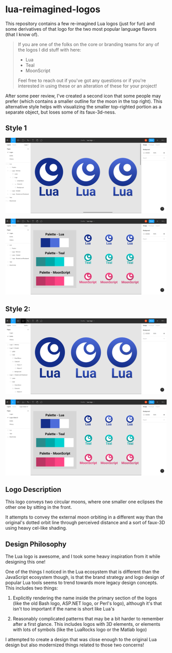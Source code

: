 # lua-reimagined-logos

This repository contains a few re-imagined Lua logos (just for fun) and some derivatives of that logo for the two most popular language flavors (that I know of).

> If you are one of the folks on the core or branding teams for any of the logos I did stuff with here:
>
> - Lua
> - Teal
> - MoonScript
>
> Feel free to reach out if you've got any questions or if you're interested in using these or an alteration of these for your project!

After some peer review, I've created a second icon that some people may prefer (which contains a smaller outline for the moon in the top right). This alternative style helps with visualizing the smaller top-righted portion as a separate object, but loses some of its faux-3d-ness.

## Style 1

![Lua logo (Style 1)](Lua%20Logos%20Idea.png)

![Other lua language flavor logos (Style 1)](Lua%20Logo%20Flavors%20Idea.png)

## Style 2:

![Lua logo (Style 2)](Lua%20Logos%20Idea%202.png)

![Other lua language flavor logos (Style 2)](Lua%20Logo%20Flavors%20Idea%202.png)

## Logo Description

This logo conveys two circular moons, where one smaller one eclipses the other one by sitting in the front.

It attempts to convey the external moon orbiting in a different way than the original's dotted orbit line through perceived distance and a sort of faux-3D using heavy cel-like shading.

## Design Philosophy

The Lua logo is awesome, and I took some heavy inspiration from it while designing this one!

One of the things I noticed in the Lua ecosystem that is different than the JavaScript ecosystem though, is that the brand strategy and logo design of popular Lua tools seems to trend towards more legacy design concepts. This includes two things:

1. Explicitly rendering the name inside the primary section of the logos (like the old Bash logo, ASP.NET logo, or Perl's logo), although it's that isn't too important if the name is short like Lua's

2. Reasonably complicated patterns that may be a bit harder to remember after a first glance. This includes logos with 3D elements, or elements with lots of symbols (like the LuaRocks logo or the Matlab logo)

I attempted to create a design that was close enough to the original Lua design but also modernized things related to those two concerns!
